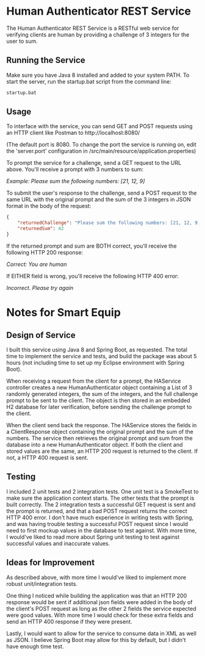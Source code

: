 # Human Authenticator REST Service

The Human Authenticator REST Service is a RESTful web service for verifying clients are human by providing a challenge of 3 integers for the user to sum.

## Running the Service

Make sure you have Java 8 installed and added to your system PATH. To start the server, run the startup.bat script from the command line:

```bash
startup.bat
```

## Usage

To interface with the service, you can send GET and POST requests using an HTTP client like Postman to http://localhost:8080/

(The default port is 8080. To change the port the service is running on, edit the 'server.port' configuration in /src/main/resource/application.properties)

To prompt the service for a challenge, send a GET request to the URL above. You'll receive a prompt with 3 numbers to sum:

*Example: Please sum the following numbers: [21, 12, 9]*

To submit the user's response to the challenge, send a POST request to the same URL with the original prompt and the sum of the 3 integers in JSON format in the body of the request:

```json
{
    "returnedChallenge": "Please sum the following numbers: [21, 12, 9]",
    "returnedSum": 42
}
```

If the returned prompt and sum are BOTH correct, you'll receive the following HTTP 200 response:

*Correct: You are human*

If EITHER field is wrong, you'll receive the following HTTP 400 error:

*Incorrect. Please try again*

# Notes for Smart Equip

## Design of Service

I built this service using Java 8 and Spring Boot, as requested. The total time to implement the service and tests, and build the package was about 5 hours (not including time to set up my Eclipse environment with Spring Boot).

When receiving a request from the client for a prompt, the HAService controller creates a new HumanAuthenticator object containing a List of 3 randomly generated integers, the sum of the integers, and the full challenge prompt to be sent to the client. The object is then stored in an embedded H2 database for later verification, before sending the challenge prompt to the client.

When the client send back the response. The HAService stores the fields in a ClientResponse object containing the original prompt and the sum of the numbers. The service then retrieves the original prompt and sum from the database into a new HumanAuthenticator object. If both the client and stored values are the same, an HTTP 200 request is returned to the client. If not, a HTTP 400 request is sent.

## Testing

I included 2 unit tests and 2 integration tests. One unit test is a SmokeTest to make sure the application context starts. The other tests that the prompt is built correctly. The 2 integration tests a successful GET request is sent and the prompt is returned, and that a bad POST request returns the correct HTTP 400 error. I don't have much experience in writing tests with Spring, and was having trouble testing a successful POST request since I would need to first mockup values in the database to test against. With more time, I would've liked to read more about Spring unit testing to test against successful values and inaccurate values.

## Ideas for Improvement

As described above, with more time I would've liked to implement more robust unit/integration tests.

One thing I noticed while building the application was that an HTTP 200 response would be sent if additional json fields were added in the body of the client's POST request as long as the other 2 fields the service expected were good values. With more time I would check for these extra fields and send an HTTP 400 response if they were present.

Lastly, I would want to allow for the service to consume data in XML as well as JSON. I believe Spring Boot may allow for this by default, but I didn't have enough time test.

